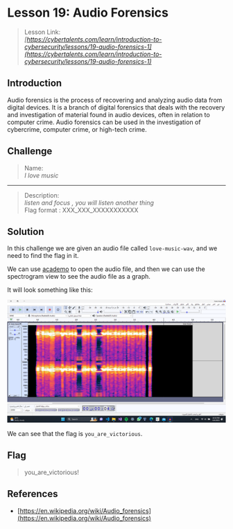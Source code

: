 # Lesson 19: Audio Forensics

> Lesson Link:\
> *[https://cybertalents.com/learn/introduction-to-cybersecurity/lessons/19-audio-forensics-1](https://cybertalents.com/learn/introduction-to-cybersecurity/lessons/19-audio-forensics-1)*

## Introduction

Audio forensics is the process of recovering and analyzing audio data from digital devices. It is a branch of digital forensics that deals with the recovery and investigation of material found in audio devices, often in relation to computer crime. Audio forensics can be used in the investigation of cybercrime, computer crime, or high-tech crime.

## Challenge

> Name:\
> *I love music*

---

> Description:\
> *listen and focus , you will listen another thing*\
> Flag format : XXX_XXX_XXXXXXXXXXX

## Solution

In this challenge we are given an audio file called `love-music-wav`, and we need to find the flag in it.

We can use [academo](https://academo.org/demos/spectrum-analyzer/) to open the audio file, and then we can use the spectrogram view to see the audio file as a graph.

It will look something like this:

![alt](../assets/CybertTalents/i-love-music/flag.png)

We can see that the flag is `you_are_victorious`.

## Flag

> you_are_victorious!

## References

- [https://en.wikipedia.org/wiki/Audio_forensics](https://en.wikipedia.org/wiki/Audio_forensics)
